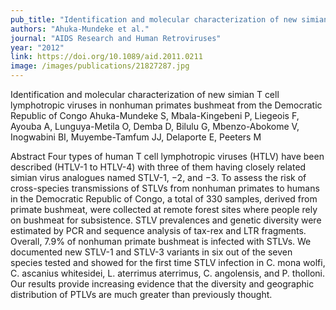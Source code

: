 ```yaml
---
pub_title: "Identification and molecular characterization of new simian T cell lymphotropic viruses in nonhuman primates bushmeat from the Democratic Republic of Congo"
authors: "Ahuka-Mundeke et al."
journal: "AIDS Research and Human Retroviruses"
year: "2012"
link: https://doi.org/10.1089/aid.2011.0211
image: /images/publications/21827287.jpg
---
```

Identification and molecular characterization of new simian T cell lymphotropic viruses in nonhuman primates bushmeat from the Democratic Republic of Congo
Ahuka-Mundeke S, Mbala-Kingebeni P, Liegeois F, Ayouba A, Lunguya-Metila O, Demba D, Bilulu G, Mbenzo-Abokome V, Inogwabini BI, Muyembe-Tamfum JJ, Delaporte E, Peeters M

Abstract
Four types of human T cell lymphotropic viruses (HTLV) have been described (HTLV-1 to HTLV-4) with three of them having closely related simian virus analogues named STLV-1, −2, and −3. To assess the risk of cross-species transmissions of STLVs from nonhuman primates to humans in the Democratic Republic of Congo, a total of 330 samples, derived from primate bushmeat, were collected at remote forest sites where people rely on bushmeat for subsistence. STLV prevalences and genetic diversity were estimated by PCR and sequence analysis of tax-rex and LTR fragments. Overall, 7.9% of nonhuman primate bushmeat is infected with STLVs. We documented new STLV-1 and STLV-3 variants in six out of the seven species tested and showed for the first time STLV infection in C. mona wolfi, C. ascanius whitesidei, L. aterrimus aterrimus, C. angolensis, and P. tholloni. Our results provide increasing evidence that the diversity and geographic distribution of PTLVs are much greater than previously thought.
